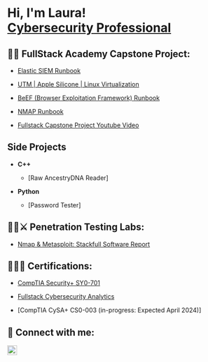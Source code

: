 <h1>Hi, I'm Laura! <br/><a href="https://www.linkedin.com/in/laura-shupe-cyber/">Cybersecurity Professional</a></h1>

<h2>👨‍💻 FullStack Academy Capstone Project:</h2>

- [Elastic SIEM Runbook](https://github.com/LauraShupe/Elastic-Cloud-SIEM)

- [UTM | Apple Silicone | Linux Virtualization](https://github.com/LauraShupe/UTM-Apple-Silicone-Linux-Virtualization)

- [BeEF (Browser Exploitation Framework) Runbook](https://github.com/LauraShupe/BeEF-Browser-Exploitation-Framework-Runbook)

- [NMAP Runbook](https://github.com/LauraShupe/NMAP-Runbook)

- [Fullstack Capstone Project Youtube Video](https://youtu.be/0eWU237g7WY)



<h2> Side Projects </h2>

- <b>C++</b>
  - [Raw AncestryDNA Reader]
 
- <b>Python</b>
  - [Password Tester]
 

<h2>👨‍💻⚔️ Penetration Testing Labs:</h2>

  - [Nmap & Metasploit: Stackfull Software Report](https://drive.google.com/file/d/1KiYlIKf_l9rdNOurQzdRxPgMH2lz1XKk/view?usp=sharing)

   
<h2>🧑‍🎓📑 Certifications:</h2>
 
  - [CompTIA Security+ SY0-701](https://www.credly.com/badges/e9f2f87b-cf77-4312-a8aa-d9a4a3d13160/public_url)

  - [Fullstack Cybersecurity Analytics](https://github.com/LauraShupe/Certifications/blob/3ac22561c658ad76f21abc9e43eca99dee1aa91f/9%20CYB%20LAURA.pdf)

  - [CompTIA CySA+ CS0-003 (in-progress: Expected April 2024)]


<h2> 🤳 Connect with me:</h2>

[<img align="left" alt="LauraShupe | LinkedIn" width="22px" src="https://cdn.jsdelivr.net/npm/simple-icons@v3/icons/linkedin.svg" />][linkedin]

[linkedin]: https://www.linkedin.com/in/laura-shupe-cyber
